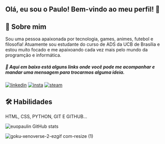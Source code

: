 ## Olá, eu sou o Paulo! Bem-vindo ao meu perfil! 👋

## 🚀 Sobre mim
Sou uma pessoa apaixonada por tecnologia, games, animes, futebol e filosofia! Atuamente sou estudante do curso de ADS da UCB de Brasília e estou muito focado e me apaixoando cada vez mais pelo mundo da programção e informática.


##### 🔗 Aqui em baixo está alguns links onde você pode me acompanhar e mandar uma mensagem para trocarmos alguma ideia.
[![linkedin](https://img.shields.io/badge/LinkedIn-0077B5?style=for-the-badge&logo=linkedin&logoColor=white)](www.linkedin.com/in/euopaulo)
[![insta](https://img.shields.io/badge/Instagram-E4405F?style=for-the-badge&logo=instagram&logoColor=white)](https://www.instagram.com/eu_opaulin/)
[![steam](https://img.shields.io/badge/Steam-000000?style=for-the-badge&logo=steam&logoColor=white)](https://steamcommunity.com/id/eupaulin/)


## 🛠 Habilidades
HTML, CSS, PYTHON, GIT E GITHUB...

![euopaulin GitHub stats](https://github-readme-stats.vercel.app/api?username=euopaulin&show_icons=true&theme=dracula)

![goku-xenoverse-2-ezgif com-resize (1)](https://github.com/euopaulin/Meus-codigos/assets/157616381/a0cbf52b-3430-4d4b-a528-9f9507cc8b2c)


